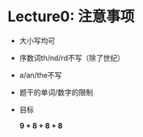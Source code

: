 # Lecture0: 注意事项

- 大小写均可

- 序数词th/nd/rd不写（除了世纪）

- a/an/the不写

- 题干的单词/数字的限制

- 目标

  **9 + 8 + 8 + 8**